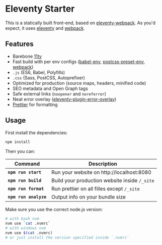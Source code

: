 # Eleventy Starter

This is a statically built front-end, based on [eleventy-webpack](https://github.com/clenemt/eleventy-webpack). As you'd expect, it uses [eleventy](https://www.11ty.dev/) and [webpack](https://webpack.js.org/).

## Features

- Barebone [11ty](https://www.11ty.dev/)
- Fast build with per env configs ([babel-env](https://babeljs.io/docs/en/babel-preset-env), [postcss-preset-env](https://github.com/csstools/postcss-preset-env), [webpack](https://webpack.js.org/configuration/#use-different-configuration-file))
- `.js` (ES6, Babel, Polyfills)
- `.css` (Sass, PostCSS, Autoprefixer)
- Optimized for production (source maps, headers, minified code)
- SEO metadata and Open Graph tags
- Safe external links (`noopener` and `noreferrer`)
- Neat error overlay ([eleventy-plugin-error-overlay](https://github.com/stevenpetryk/eleventy-plugin-error-overlay))
- [Prettier](https://prettier.io/) for formatting

## Usage

First install the dependencies:

```sh
npm install
```

Then you can:

| Command               | Description                                   |
| --------------------- | --------------------------------------------- |
| **`npm run start`**   | Run your website on http://localhost:8080     |
| **`npm run build`**   | Build your production website inside `/_site` |
| **`npm run format`**  | Run prettier on all filles except `/_site`    |
| **`npm run analyze`** | Output info on your bundle size               |

Make sure you use the correct node.js version:

```sh
# with bash nvm 
nvm use `cat .nvmrc`
# with windows nvm
nvm use $(cat .nvmrc)
# or just install the version specified inside `.nvmrc`
```
